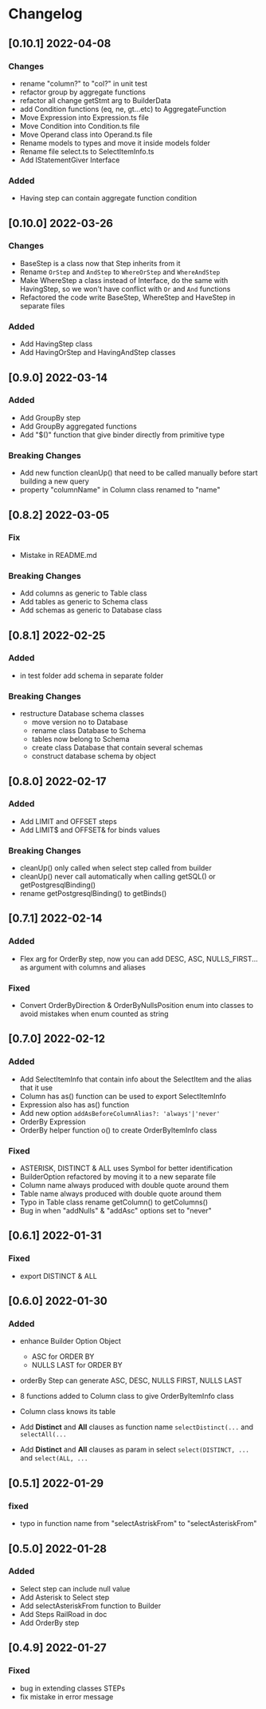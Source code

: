 # Changelog
<!-- https://keepachangelog.com/en/1.0.0/ -->

## [0.10.1]  2022-04-08
### Changes
- rename "column?" to "col?" in unit test
- refactor group by aggregate functions
- refactor all change getStmt arg to BuilderData
- add Condition functions (eq, ne, gt...etc) to AggregateFunction
- Move Expression into Expression.ts file
- Move Condition into Condition.ts file
- Move Operand class into Operand.ts file
- Rename models to types and move it inside models folder
- Rename file select.ts to SelectItemInfo.ts
- Add IStatementGiver Interface

### Added
- Having step can contain aggregate function condition

## [0.10.0]  2022-03-26
### Changes
- BaseStep is a class now that Step inherits from it
- Rename `OrStep` and `AndStep` to `WhereOrStep` and `WhereAndStep`
- Make WhereStep a class instead of Interface, do the same with HavingStep, so we won't have conflict with `Or` and `And` functions
- Refactored the code write BaseStep, WhereStep and HaveStep in separate files
### Added
- Add HavingStep class
- Add HavingOrStep and HavingAndStep classes

## [0.9.0]  2022-03-14
### Added
- Add GroupBy step
- Add GroupBy aggregated functions
- Add "$()" function that give binder directly from primitive type
### Breaking Changes
- Add new function cleanUp() that need to be called manually before start building a new query
- property "columnName" in Column class renamed to "name"

## [0.8.2]  2022-03-05
### Fix
- Mistake in README.md
### Breaking Changes
- Add columns as generic to Table class
- Add tables as generic to Schema class
- Add schemas as generic to Database class

## [0.8.1]  2022-02-25
### Added
- in test folder add schema in separate folder
### Breaking Changes
- restructure Database schema classes
  - move version no to Database 
  - rename class Database to Schema
  - tables now belong to Schema
  - create class Database that contain several schemas
  - construct database schema by object

## [0.8.0]  2022-02-17
### Added
- Add LIMIT and OFFSET steps
- Add LIMIT$ and OFFSET& for binds values
### Breaking Changes
- cleanUp() only called when select step called from builder
- cleanUp() never call automatically when calling getSQL() or getPostgresqlBinding()
- rename getPostgresqlBinding() to getBinds()

## [0.7.1]  2022-02-14
### Added
- Flex arg for OrderBy step, now you can add DESC, ASC, NULLS_FIRST... as argument with columns and aliases
### Fixed
- Convert OrderByDirection & OrderByNullsPosition enum into classes to avoid mistakes when enum counted as string

## [0.7.0]  2022-02-12
### Added
- Add SelectItemInfo that contain info about the SelectItem and the alias that it use
- Column has as() function can be used to export SelectItemInfo
- Expression also has as() function
- Add new option `addAsBeforeColumnAlias?: 'always'|'never'`
- OrderBy Expression
- OrderBy helper function o() to create OrderByItemInfo class
### Fixed
- ASTERISK, DISTINCT & ALL uses Symbol for better identification
- BuilderOption refactored by moving it to a new separate file
- Column name always produced with double quote around them
- Table name always produced with double quote around them
- Typo in Table class rename getColumn() to getColumns()
- Bug in when "addNulls" & "addAsc" options set to "never"

## [0.6.1]  2022-01-31
### Fixed
- export DISTINCT & ALL 

## [0.6.0]  2022-01-30
### Added
- enhance Builder Option Object
  - ASC for ORDER BY
  - NULLS LAST for ORDER BY

- orderBy Step can generate ASC, DESC, NULLS FIRST, NULLS LAST
- 8 functions added to Column class to give OrderByItemInfo class
- Column class knows its table
- Add **Distinct** and **All** clauses as function name `selectDistinct(...` and `selectAll(...`
- Add **Distinct** and **All** clauses as param in select `select(DISTINCT, ...` and `select(ALL, ...`

## [0.5.1]  2022-01-29
### fixed
- typo in function name from "selectAstriskFrom" to "selectAsteriskFrom"

## [0.5.0]  2022-01-28
### Added
- Select step can include null value
- Add Asterisk to Select step
- Add selectAsteriskFrom function to Builder
- Add Steps RailRoad in doc
- Add OrderBy step

## [0.4.9]  2022-01-27
### Fixed
- bug in extending classes STEPs
- fix mistake in error message
